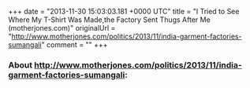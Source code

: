 +++
date = "2013-11-30 15:03:03.181 +0000 UTC"
title = "I Tried to See Where My T-Shirt Was Made,the Factory Sent Thugs After Me (motherjones.com)"
originalUrl = "http://www.motherjones.com/politics/2013/11/india-garment-factories-sumangali"
comment = ""
+++

### About http://www.motherjones.com/politics/2013/11/india-garment-factories-sumangali:


